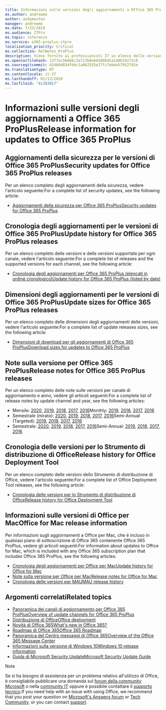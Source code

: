 ```yaml
---
title: Informazioni sulle versioni degli aggiornamenti a Office 365 ProPlus
ms.author: andrewmo
author: andymosten
manager: andrewmo
ms.date: 7/23/2019
ms.audience: ITPro
ms.topic: reference
ms.service: o365-proplus-itpro
localization_priority: Critical
ms.collection: RelNotes_ProPlus
description: Viene fornito ai professionisti IT un elenco delle versioni più recenti per Office 365 ProPlus per ciascun canale di aggiornamenti e collegamenti alle note sulle versioni e alla cronologia degli aggiornamenti
ms.openlocfilehash: 1377ec56666c3a713b8e64500b45a140b19273c0
ms.sourcegitcommit: 42d66d834fd4c1a062535e27fc7eb4e579527d2e
ms.translationtype: HT
ms.contentlocale: it-IT
ms.lasthandoff: 01/13/2020
ms.locfileid: "41103817"
---
```

# <a name="release-information-for-updates-to-office-365-proplus"></a><span data-ttu-id="b3060-103">Informazioni sulle versioni degli aggiornamenti a Office 365 ProPlus</span><span class="sxs-lookup"><span data-stu-id="b3060-103">Release information for updates to Office 365 ProPlus</span></span>


## <a name="security-updates-for-office-365-proplus-releases"></a><span data-ttu-id="b3060-104">Aggiornamenti della sicurezza per le versioni di Office 365 ProPlus</span><span class="sxs-lookup"><span data-stu-id="b3060-104">Security updates for Office 365 ProPlus releases</span></span>

<span data-ttu-id="b3060-105">Per un elenco completo degli aggiornamenti della sicurezza, vedere l'articolo seguente:</span><span class="sxs-lookup"><span data-stu-id="b3060-105">For a complete list of security updates, see the following article:</span></span>
 - [<span data-ttu-id="b3060-106">Aggiornamenti della sicurezza per Office 365 ProPlus</span><span class="sxs-lookup"><span data-stu-id="b3060-106">Security updates for Office 365 ProPlus</span></span>](office365-proplus-security-updates.md)


## <a name="update-history-for-office-365-proplus-releases"></a><span data-ttu-id="b3060-107">Cronologia degli aggiornamenti per le versioni di Office 365 ProPlus</span><span class="sxs-lookup"><span data-stu-id="b3060-107">Update history for Office 365 ProPlus releases</span></span>

<span data-ttu-id="b3060-108">Per un elenco completo delle versioni e delle versioni supportate per ogni canale, vedere l'articolo seguente:</span><span class="sxs-lookup"><span data-stu-id="b3060-108">For a complete list of releases and the supported versions for each channel, see the following article:</span></span>
 - [<span data-ttu-id="b3060-109">Cronologia degli aggiornamenti per Office 365 ProPlus (elencati in ordine cronologico)</span><span class="sxs-lookup"><span data-stu-id="b3060-109">Update history for Office 365 ProPlus (listed by date)</span></span>](update-history-office365-proplus-by-date.md)


 ## <a name="update-sizes-for-office-365-proplus-releases"></a><span data-ttu-id="b3060-110">Dimensioni degli aggiornamenti per le versioni di Office 365 ProPlus</span><span class="sxs-lookup"><span data-stu-id="b3060-110">Update sizes for Office 365 ProPlus releases</span></span>

<span data-ttu-id="b3060-111">Per un elenco completo delle dimensioni degli aggiornamenti delle versioni, vedere l'articolo seguente:</span><span class="sxs-lookup"><span data-stu-id="b3060-111">For a complete list of update releases sizes, see the following article:</span></span>
 - [<span data-ttu-id="b3060-112">Dimensioni di download per gli aggiornamenti di Office 365 ProPlus</span><span class="sxs-lookup"><span data-stu-id="b3060-112">Download sizes for updates to Office 365 ProPlus</span></span>](download-sizes-office365-proplus-updates.md)

## <a name="release-notes-for-office-365-proplus-releases"></a><span data-ttu-id="b3060-113">Note sulla versione per Office 365 ProPlus</span><span class="sxs-lookup"><span data-stu-id="b3060-113">Release notes for Office 365 ProPlus releases</span></span>

<span data-ttu-id="b3060-114">Per un elenco completo delle note sulle versioni per canale di aggiornamento e anno, vedere gli articoli seguenti:</span><span class="sxs-lookup"><span data-stu-id="b3060-114">For a complete list of release notes by update channel and year, see the following articles:</span></span>
 - <span data-ttu-id="b3060-115">Mensile: [2020](monthly-channel-2020.md), [2019](monthly-channel-2019.md), [2018](monthly-channel-2018.md), [2017](monthly-channel-2017.md), [2016](monthly-channel-2016.md)</span><span class="sxs-lookup"><span data-stu-id="b3060-115">Monthly: [2019](monthly-channel-2020.md), [2018](monthly-channel-2019.md), [2017](monthly-channel-2018.md), [2016](monthly-channel-2017.md)</span></span>
 - <span data-ttu-id="b3060-116">Semestrale (mirato): [2020](semi-annual-channel-targeted-2020.md), [2019](semi-annual-channel-targeted-2019.md), [2018](semi-annual-channel-targeted-2018.md), [2017](semi-annual-channel-targeted-2017.md), [2016](semi-annual-channel-targeted-2016.md)</span><span class="sxs-lookup"><span data-stu-id="b3060-116">Semi-Annual (Targeted): [2019](semi-annual-channel-targeted-2020.md), [2018](semi-annual-channel-targeted-2019.md), [2017](semi-annual-channel-targeted-2018.md), [2016](semi-annual-channel-targeted-2017.md)</span></span>
 - <span data-ttu-id="b3060-117">Semestrale: [2020](semi-annual-channel-2020.md), [2019](semi-annual-channel-2019.md), [2018](semi-annual-channel-2018.md), [2017](semi-annual-channel-2017.md), [2016](semi-annual-channel-2016.md)</span><span class="sxs-lookup"><span data-stu-id="b3060-117">Semi-Annual: [2019](semi-annual-channel-2020.md), [2018](semi-annual-channel-2019.md), [2017](semi-annual-channel-2018.md), [2016](semi-annual-channel-2017.md)</span></span>

 ## <a name="release-history-for-office-deployment-tool"></a><span data-ttu-id="b3060-118">Cronologia delle versioni per lo Strumento di distribuzione di Office</span><span class="sxs-lookup"><span data-stu-id="b3060-118">Release history for Office Deployment Tool</span></span>
 <span data-ttu-id="b3060-119">Per un elenco completo delle versioni dello Strumento di distribuzione di Office, vedere l'articolo seguente:</span><span class="sxs-lookup"><span data-stu-id="b3060-119">For a complete list of Office Deployment Tool releases, see the following article:</span></span>
 - [<span data-ttu-id="b3060-120">Cronologia delle versioni per lo Strumento di distribuzione di Office</span><span class="sxs-lookup"><span data-stu-id="b3060-120">Release history for Office Deployment Tool</span></span>](ODT-release-history.md)

## <a name="office-for-mac-release-information"></a><span data-ttu-id="b3060-121">Informazioni sulle versioni di Office per Mac</span><span class="sxs-lookup"><span data-stu-id="b3060-121">Office for Mac release information</span></span>

<span data-ttu-id="b3060-122">Per informazioni sugli aggiornamenti a Office per Mac, che è incluso in qualsiasi piano di sottoscrizione di Office 365 contenente Office 365 ProPlus, vedere gli articoli seguenti:</span><span class="sxs-lookup"><span data-stu-id="b3060-122">For information about updates to Office for Mac, which is included with any Office 365 subscription plan that includes Office 365 ProPlus, see the following articles:</span></span>
 - [<span data-ttu-id="b3060-123">Cronologia degli aggiornamenti per Office per Mac</span><span class="sxs-lookup"><span data-stu-id="b3060-123">Update history for Office for Mac</span></span>](update-history-office-for-mac.md)
 - [<span data-ttu-id="b3060-124">Note sulla versione per Office per Mac</span><span class="sxs-lookup"><span data-stu-id="b3060-124">Release notes for Office for Mac</span></span>](release-notes-office-for-mac.md)
 - [<span data-ttu-id="b3060-125">Cronologia delle versioni per MAU</span><span class="sxs-lookup"><span data-stu-id="b3060-125">MAU release history</span></span>](release-history-microsoft-autoupdate.md)


## <a name="related-topics"></a><span data-ttu-id="b3060-126">Argomenti correlati</span><span class="sxs-lookup"><span data-stu-id="b3060-126">Related topics</span></span>

- [<span data-ttu-id="b3060-127">Panoramica dei canali di aggiornamento per Office 365 ProPlus</span><span class="sxs-lookup"><span data-stu-id="b3060-127">Overview of update channels for Office 365 ProPlus</span></span>](https://docs.microsoft.com/deployoffice/overview-of-update-channels-for-office-365-proplus)
- [<span data-ttu-id="b3060-128">Distribuzione di Office</span><span class="sxs-lookup"><span data-stu-id="b3060-128">Office deployment</span></span>](https://docs.microsoft.com/deployoffice/)
- [<span data-ttu-id="b3060-129">Novità di Office 365</span><span class="sxs-lookup"><span data-stu-id="b3060-129">What's new in Office 365?</span></span>](https://support.office.com/article/95c8d81d-08ba-42c1-914f-bca4603e1426)
- [<span data-ttu-id="b3060-130">Roadmap di Office 365</span><span class="sxs-lookup"><span data-stu-id="b3060-130">Office 365 Roadmap</span></span>](https://products.office.com/business/office-365-roadmap)
- [<span data-ttu-id="b3060-131">Panoramica del Centro messaggi di Office 365</span><span class="sxs-lookup"><span data-stu-id="b3060-131">Overview of the Office 365 Message Center</span></span>](https://support.office.com/article/38fb3333-bfcc-4340-a37b-deda509c2093)
- [<span data-ttu-id="b3060-132">Informazioni sulla versione di Windows 10</span><span class="sxs-lookup"><span data-stu-id="b3060-132">Windows 10 release information</span></span>](https://www.microsoft.com/itpro/windows-10/release-information)
- [<span data-ttu-id="b3060-133">Guida di Microsoft Security Update</span><span class="sxs-lookup"><span data-stu-id="b3060-133">Microsoft Security Update Guide</span></span>](https://portal.msrc.microsoft.com/)

> [!NOTE]
> <span data-ttu-id="b3060-134">Se si ha bisogno di assistenza per un problema relativo all'utilizzo di Office, è consigliabile pubblicare una domanda sul [forum della community Microsoft](https://answers.microsoft.com/) o nella [community IT](https://techcommunity.microsoft.com/) oppure è possibile contattare il [supporto tecnico](https://support.microsoft.com/contactus).</span><span class="sxs-lookup"><span data-stu-id="b3060-134">If you need help with an issue with using Office, we recommend that you post your question on [Microsoft's Answers forum](https://answers.microsoft.com/) or [Tech Community](https://techcommunity.microsoft.com/), or you can contact [support](https://support.microsoft.com/contactus).</span></span>
